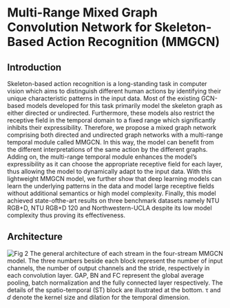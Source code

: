 # Multi-Range Mixed Graph Convolution Network for Skeleton-Based Action Recognition (MMGCN) #

## Introduction ##

Skeleton-based action recognition is a long-standing task in computer vision which aims to distinguish different human
actions by identifying their unique characteristic patterns in the input data. Most of the existing GCN-based models
developed for this task primarily model the skeleton graph as either directed or undirected. Furthermore, these models also
restrict the receptive field in the temporal domain to a fixed range which significantly inhibits their expressibility. Therefore,
we propose a mixed graph network comprising both directed and undirected graph networks with a multi-range temporal
module called MMGCN. In this way, the model can benefit from the different interpretations of the same action by the
different graphs. Adding on, the multi-range temporal module enhances the model’s expressibility as it can choose the
appropriate receptive field for each layer, thus allowing the model to dynamically adapt to the input data. With this
lightweight MMGCN model, we further show that deep learning models can learn the underlying patterns in the data and
model large receptive fields without additional semantics or high model complexity. Finally, this model achieved state-ofthe-art results on three benchmark datasets namely NTU RGB+D, NTU RGB+D 120 and Northwestern-UCLA despite its
low model complexity thus proving its effectiveness.

## Architecture ##
![Fig 2](https://user-images.githubusercontent.com/81757215/180739256-bbc367d2-c2f4-4cc2-9d60-5c39a0f8ce85.jpg)
The general architecture of each stream in the four-stream MMGCN model. The three numbers
beside each block represent the number of input channels, the number of output channels and the stride,
respectively in each convolution layer. GAP, BN and FC represent the global average pooling, batch
normalization and the fully connected layer respectively. The details of the spatio-temporal (ST) block are
illustrated at the bottom. τ and 𝑑 denote the kernel size and dilation for the temporal dimension.

